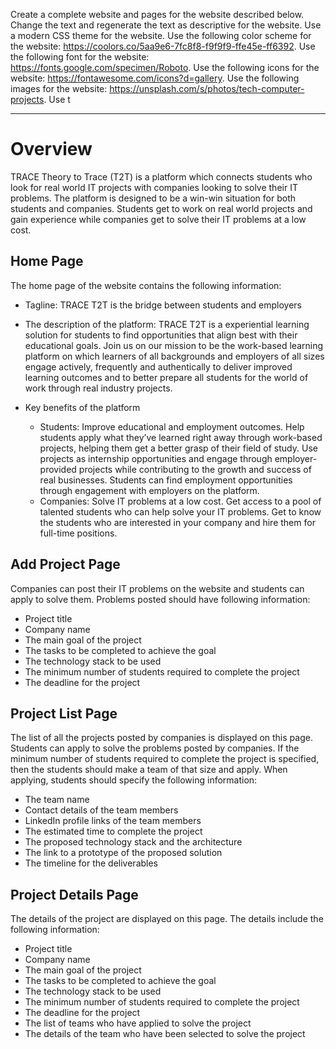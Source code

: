 Create a complete website and pages for the website described below. Change the text and regenerate the text as descriptive for the website. Use a modern CSS theme for the website. Use the following color scheme for the website: https://coolors.co/5aa9e6-7fc8f8-f9f9f9-ffe45e-ff6392. Use the following font for the website: https://fonts.google.com/specimen/Roboto. Use the following icons for the website: https://fontawesome.com/icons?d=gallery. Use the following images for the website: https://unsplash.com/s/photos/tech-computer-projects. Use t

---

# Overview
TRACE Theory to Trace (T2T) is a platform which connects students who look for real world IT projects with companies looking to solve their IT problems. The platform is designed to be a win-win situation for both students and companies. Students get to work on real world projects and gain experience while companies get to solve their IT problems at a low cost. 

## Home Page
The home page of the website contains the following information:
 - Tagline: TRACE T2T is the bridge between students and employers
 - The description of the platform: TRACE T2T is a experiential learning solution for students to find opportunities that align best with their educational goals. Join us on our mission to be the work-based learning platform on which learners of all backgrounds and employers of all sizes engage actively, frequently and authentically to deliver improved learning outcomes and to better prepare all students for the world of work through real industry projects.

 - Key benefits of the platform
    - Students: Improve educational and employment outcomes. Help students apply what they’ve learned right away through work-based projects, helping them get a better grasp of their field of study. Use projects as internship opportunities and engage through employer-provided projects while contributing to the growth and success of real businesses. Students can find employment opportunities through engagement with employers on the platform.
    - Companies: Solve IT problems at a low cost. Get access to a pool of talented students who can help solve your IT problems. Get to know the students who are interested in your company and hire them for full-time positions.


## Add Project Page
Companies can post their IT problems on the website and students can apply to solve them. Problems posted should have following information:
- Project title
- Company name
- The main goal of the project
- The tasks to be completed to achieve the goal
- The technology stack to be used
- The minimum number of students required to complete the project
- The deadline for the project

## Project List Page
The list of all the projects posted by companies is displayed on this page. Students can apply to solve the problems posted by companies. If the minimum number of students required to complete the project is specified, then the students should make a team of that size and apply. When applying, students should specify the following information:
- The team name
- Contact details of the team members
- LinkedIn profile links of the team members
- The estimated time to complete the project
- The proposed technology stack and the architecture
- The link to a prototype of the proposed solution
- The timeline for the deliverables

## Project Details Page
The details of the project are displayed on this page. The details include the following information:
- Project title
- Company name
- The main goal of the project
- The tasks to be completed to achieve the goal
- The technology stack to be used
- The minimum number of students required to complete the project
- The deadline for the project
- The list of teams who have applied to solve the project
- The details of the team who have been selected to solve the project